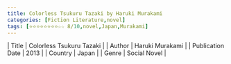 ```yaml
---
title: Colorless Tsukuru Tazaki by Haruki Murakami
categories: [Fiction Literature,novel]
tags: [⭐⭐⭐⭐⭐⭐⭐⭐☆☆ 8/10,novel,Japan,Murakami]
---
```

        
| Title | Colorless Tsukuru Tazaki  |
| Author |  Haruki Murakami  |
| Publication Date | 2013   |
| Country | Japan |
| Genre | Social Novel  |
        